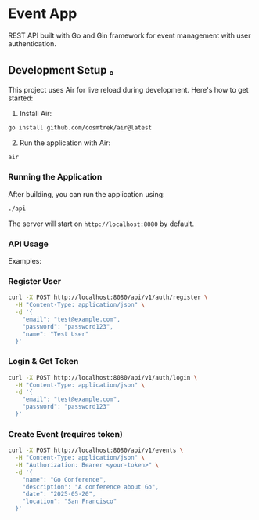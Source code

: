 # Event App

REST API built with Go and Gin framework for event management with user authentication.  

## Development Setup 。

This project uses Air for live reload during development. Here's how to get started:

1. Install Air:

```bash
go install github.com/cosmtrek/air@latest
```

2. Run the application with Air:

```bash
air
```

### Running the Application

After building, you can run the application using:

```bash
./api
```

The server will start on `http://localhost:8080` by default.

### API Usage  

Examples:  

### Register User  

```bash
curl -X POST http://localhost:8080/api/v1/auth/register \
  -H "Content-Type: application/json" \
  -d '{
    "email": "test@example.com",
    "password": "password123", 
    "name": "Test User"
  }'
```

### Login & Get Token  

```bash
curl -X POST http://localhost:8080/api/v1/auth/login \
  -H "Content-Type: application/json" \
  -d '{
    "email": "test@example.com",
    "password": "password123"
  }'
```

### Create Event (requires token)  

```bash
curl -X POST http://localhost:8080/api/v1/events \
  -H "Content-Type: application/json" \
  -H "Authorization: Bearer <your-token>" \
  -d '{
    "name": "Go Conference",
    "description": "A conference about Go",
    "date": "2025-05-20",
    "location": "San Francisco"
  }'
```
